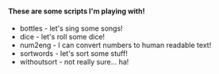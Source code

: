 #### These are some scripts I'm playing with!

* bottles - let's sing some songs!
* dice - let's roll some dice!
* num2eng - I can convert numbers to human readable text!
* sortwords - let's sort some stuff!
* withoutsort - not really sure... ha!
